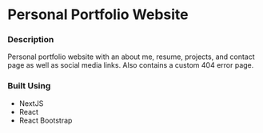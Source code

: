 # Personal Portfolio Website

### Description
Personal portfolio website with an about me, resume, projects, and contact page as well as social media links. Also contains a custom 404 error page.

### Built Using
- NextJS
- React
- React Bootstrap